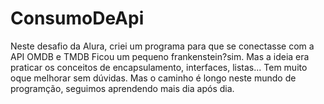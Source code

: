 # ConsumoDeApi

Neste desafio da Alura, criei um programa para que se conectasse com a API OMDB e TMDB
Ficou um pequeno frankenstein?sim.
Mas a ideia era praticar os conceitos de encapsulamento, interfaces, listas...
Tem muito oque melhorar sem dúvidas.
Mas o caminho é longo neste mundo de programção, seguimos aprendendo mais dia após dia.
